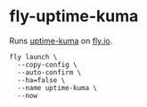 # fly-uptime-kuma

Runs [uptime-kuma](https://github.com/louislam/uptime-kuma) on [fly.io](https://fly.io/).


```
fly launch \
  --copy-config \
  --auto-confirm \
  --ha=false \
  --name uptime-kuma \
  --now
```
